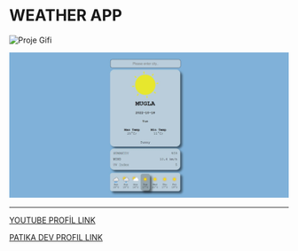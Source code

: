 # WEATHER APP

![Proje Gifi](/public/project.gif)

![Proje Görseli](/public/Project.jpg)

---

[YOUTUBE PROFİL LINK](https://www.youtube.com/c/TayfunTp)

[PATIKA DEV PROFIL LINK](https://app.patika.dev/razumihin)